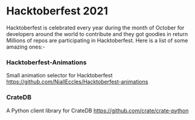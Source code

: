 # Hacktoberfest 2021
Hacktoberfest is celebrated every year during the month of October for developers around the world to contribute and they got goodies in return
Millions of repos are participating in Hacktoberfest. Here is a list of some amazing ones:-

### Hacktoberfest-Animations
Small animation selector for Hacktoberfest
https://github.com/NiallEccles/Hacktoberfest-animations

### CrateDB
A Python client library for CrateDB
https://github.com/crate/crate-python
